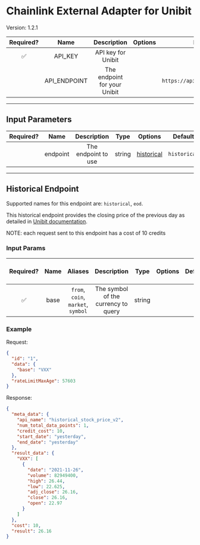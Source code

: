 # Chainlink External Adapter for Unibit

Version: 1.2.1

| Required? |     Name     |         Description          | Options |            Defaults to            |
| :-------: | :----------: | :--------------------------: | :-----: | :-------------------------------: |
|    ✅     |   API_KEY    |      API key for Unibit      |         |                                   |
|           | API_ENDPOINT | The endpoint for your Unibit |         | `https://api.unibit.ai/v2/stock/` |

---

## Input Parameters

| Required? |   Name   |     Description     |  Type  |              Options               |   Default    |
| :-------: | :------: | :-----------------: | :----: | :--------------------------------: | :----------: |
|           | endpoint | The endpoint to use | string | [historical](#historical-endpoint) | `historical` |

---

## Historical Endpoint

Supported names for this endpoint are: `historical`, `eod`.

This historical endpoint provides the closing price of the previous day as detailed in [Unibit documentation](https://unibit.ai/api/docs/V2.0/historical_stock_price).

NOTE: each request sent to this endpoint has a cost of 10 credits

### Input Params

| Required? | Name |              Aliases               |             Description             |  Type  | Options | Default | Depends On | Not Valid With |
| :-------: | :--: | :--------------------------------: | :---------------------------------: | :----: | :-----: | :-----: | :--------: | :------------: |
|    ✅     | base | `from`, `coin`, `market`, `symbol` | The symbol of the currency to query | string |         |         |            |                |

### Example

Request:

```json
{
  "id": "1",
  "data": {
    "base": "VXX"
  },
  "rateLimitMaxAge": 57603
}
```

Response:

```json
{
  "meta_data": {
    "api_name": "historical_stock_price_v2",
    "num_total_data_points": 1,
    "credit_cost": 10,
    "start_date": "yesterday",
    "end_date": "yesterday"
  },
  "result_data": {
    "VXX": [
      {
        "date": "2021-11-26",
        "volume": 82949400,
        "high": 26.44,
        "low": 22.625,
        "adj_close": 26.16,
        "close": 26.16,
        "open": 22.97
      }
    ]
  },
  "cost": 10,
  "result": 26.16
}
```
